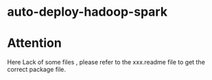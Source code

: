 # auto-deploy-hadoop-spark

# Attention
Here Lack of some files , please refer to the xxx.readme file to get the correct package file.
